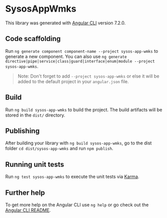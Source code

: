 # SysosAppWmks

This library was generated with [Angular CLI](https://github.com/angular/angular-cli) version 7.2.0.

## Code scaffolding

Run `ng generate component component-name --project sysos-app-wmks` to generate a new component. You can also use `ng generate directive|pipe|service|class|guard|interface|enum|module --project sysos-app-wmks`.
> Note: Don't forget to add `--project sysos-app-wmks` or else it will be added to the default project in your `angular.json` file. 

## Build

Run `ng build sysos-app-wmks` to build the project. The build artifacts will be stored in the `dist/` directory.

## Publishing

After building your library with `ng build sysos-app-wmks`, go to the dist folder `cd dist/sysos-app-wmks` and run `npm publish`.

## Running unit tests

Run `ng test sysos-app-wmks` to execute the unit tests via [Karma](https://karma-runner.github.io).

## Further help

To get more help on the Angular CLI use `ng help` or go check out the [Angular CLI README](https://github.com/angular/angular-cli/blob/master/README.md).
